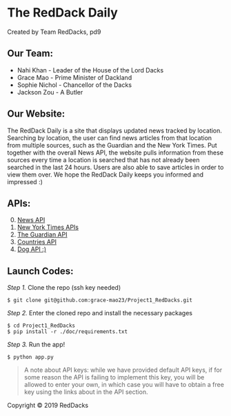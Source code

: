 # The RedDack Daily

Created by Team RedDacks, pd9

## Our Team:
* Nahi Khan - Leader of the House of the Lord Dacks
* Grace Mao - Prime Minister of Dackland
* Sophie Nichol - Chancellor of the Dacks
* Jackson Zou - A Butler

## Our Website:
The RedDack Daily is a site that displays updated news tracked by location. Searching by location, the user can find news articles from that location from multiple sources, such as the Guardian and the New York Times. Put together with the overall News API, the website pulls information from these sources every time a location is searched that has not already been searched in the last 24 hours. Users are also able to save articles in order to view them over. We hope the RedDack Daily keeps you informed and impressed :)

## APIs:
0. [News 
API](https://docs.google.com/document/d/1sLb7KpsBcx1_dCzuLicWvnSaQJRepZ1YM12tMxbj2RA/edit)
1. [New York Times 
APIs](https://docs.google.com/document/d/1SkRuv1xWtdYASjP-t0Me-kBSfD0rPpmyvHQf8xAdZR8/edit)
2. [The Guardian 
API](https://docs.google.com/document/d/1deu-NWN87ZmyYwwzwwDacssDEyKlV8sTfeBBL8PlqYw/edit)
3. [Countries 
API](https://docs.google.com/document/d/1C-umxnBAIUzQI9kLDaXG4-YbFsiOwwRTJ5c-DXAHTRM/edit)
4. [Dog API 
:)](https://docs.google.com/document/d/1Ntq7-WdYJfc1kSh28RXJUQcDEoZd_ywYrDjCYwhtm0E/edit)

## Launch Codes:
_Step 1._ Clone the repo (ssh key needed)

```
$ git clone git@github.com:grace-mao23/Project1_RedDacks.git
```

_Step 2._ Enter the cloned repo and install the necessary packages

```
$ cd Project1_RedDacks
$ pip install -r ./doc/requirements.txt
```

_Step 3._ Run the app!

```
$ python app.py
```

> A note about API keys: while we have provided default API keys, if for some reason the API is failing to implement this key, you will be allowed to enter your own, in which case you will have to obtain a free key using the links about in the API section.

Copyright &copy; 2019 RedDacks
